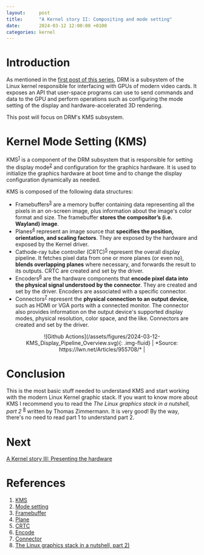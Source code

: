 ```yaml
---
layout:     post
title:      "A Kernel story II: Compositing and mode setting"
date:       2024-03-12 12:00:00 +0100
categories: kernel
---
```


# Introduction

As mentioned in the [first post of this series](/kernel/2024/02/27/a-kernel-story1), DRM is a subsystem of the Linux kernel responsible for interfacing with GPUs of modern video cards. It exposes an API that user-space programs can use to send commands and data to the GPU and perform operations such as configuring the mode setting of the display and hardware-accelerated 3D rendering.

This post will focus on  DRM's KMS subsystem.

# Kernel Mode Setting (KMS)

KMS<sup>[1](#references)</sup> is a component of the DRM subsystem that is responsible for setting the display mode<sup>[2](#references)</sup> and configuration for the graphics hardware. It is used to initialize the graphics hardware at boot time and to change the display configuration dynamically as needed.

KMS is composed of the following data structures:
* Framebuffers<sup>[3](#references)</sup> are a memory buffer containing data representing all the pixels in an on-screen image, plus information about the image's color format and size. The framebuffer **stores the compositor’s (i.e. Wayland) image**.
* Planes<sup>[4](#references)</sup> represent an image source that **specifies the position, orientation, and scaling factors**. They are exposed by the hardware and exposed by the Kernel driver.
* Cathode-ray tube controller (CRTC)<sup>[5](#references)</sup> represent the overall display pipeline. It fetches pixel data from one or more planes (or even no), **blends overlapping planes** where necessary, and forwards the result to its outputs. CRTC are created and set by the driver.
* Encoders<sup>[6](#references)</sup> are the hardware components that **encode pixel data into the physical signal understood by the connector**. They are created and set by the driver. Encoders are associated with a specific connector.
* Connectors<sup>[7](#references)</sup> represent the **physical connection to an output device**, such as HDMI or VGA ports with a connected monitor. The connector also provides information on the output device's supported display modes, physical resolution, color space, and the like. Connectors are created and set by the driver.

<div style="text-align: center;" markdown="1">
![Github Actions](/assets/figures/2024-03-12-KMS_Display_Pipeline_Overview.svg){: .img-fluid}
| *Source: https://lwn.net/Articles/955708/* |
</div>

# Conclusion

This is the most basic stuff needed to understand KMS and start working with the modern Linux Kernel graphic stack. If you want to know more about KMS I recommend you to read the *The Linux graphics stack in a nutshell, part 2* <sup>[8](#references)</sup> written by Thomas Zimmermann. It is very good! By the way, there's no need to read part 1 to understand part 2.

# Next

[A Kernel story III: Presenting the hardware](/kernel/2024/04/24/a-kernel-story3)

# References

1. [KMS](https://wiki.archlinux.org/title/kernel_mode_setting)
2. [Mode setting](https://en.wikipedia.org/wiki/Mode_setting)
3. [Framebuffer](https://docs.kernel.org/gpu/drm-kms.html#frame-buffer-abstraction)
4. [Plane](https://docs.kernel.org/gpu/drm-kms.html#plane-abstraction)
5. [CRTC](https://docs.kernel.org/gpu/drm-kms.html#crtc-abstraction)
6. [Encode](https://docs.kernel.org/gpu/drm-kms.html#encoder-abstraction)
7. [Connector](https://docs.kernel.org/gpu/drm-kms.html#connector-abstraction)
8. [The Linux graphics stack in a nutshell, part 2)](https://lwn.net/Articles/955708/)
